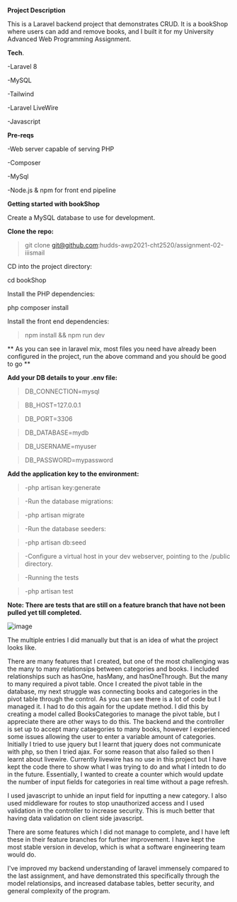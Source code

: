 **Project Description**

This is a Laravel backend project that demonstrates CRUD. It is a bookShop where users can add and remove books, and I built it for my University Advanced Web Programming Assignment. 


**Tech**.

-Laravel 8

-MySQL

-Tailwind

-Laravel LiveWire

-Javascript

**Pre-reqs**

-Web server capable of serving PHP

-Composer

-MySql

-Node.js & npm for front end pipeline

**Getting started with bookShop**

Create a MySQL database to use for development.

**Clone the repo:**

>git clone git@github.com:hudds-awp2021-cht2520/assignment-02-iiismail

CD into the project directory:

cd bookShop

Install the PHP dependencies:

php composer install

Install the front end dependencies:

>npm install && npm run dev

** As you can see in laravel mix, most files you need have already been configured in the project, run the above command and you should be good to go **



**Add your DB details to your .env file:**


>DB_CONNECTION=mysql

>BB_HOST=127.0.0.1

>DB_PORT=3306

>DB_DATABASE=mydb

>DB_USERNAME=myuser

>DB_PASSWORD=mypassword


**Add the application key to the environment:**
>-php artisan key:generate

>-Run the database migrations:

>-php artisan migrate

>-Run the database seeders:

>-php artisan db:seed

>-Configure a virtual host in your dev webserver, pointing to the /public directory.

>-Running the tests

>-php artisan test

**Note: There are tests that are still on a feature branch that have not been pulled yet till completed.** 

![image](https://user-images.githubusercontent.com/93193288/151268437-c125ef44-6b25-4109-9813-abc027dcd88f.png)

The multiple entries I did manually but that is an idea of what the project looks like. 

There are many features that I created, but one of the most challenging was the many to many relationsips between categories and books. 
I included relationships such as hasOne, hasMany, and hasOneThrough. But the many to many required a pivot table. Once I created the pivot table in the database, my next struggle was connecting books and categories in the pivot table through the control. As you can see there is a lot of code but I managed it. I had to do this again for the update method. I did this by creating a model called BooksCategories to manage the pivot table, but I appreciate there are other ways to do this. The backend and the controller is set up to accept many cataegories to many books, however I experienced some issues allowing the user to enter a variable amount of categories. Initially I tried to use jquery but I learnt that jquery does not communicate with php, so then I tried ajax. For some reason that also failed so then I learnt about livewire. Currently livewire has no use in this project but I have kept the code there to show what I was trying to do and what I intedn to do in the future. Essentially, I wanted to create a counter which would update the number of input fields for categories in real time without a page refresh. 

I used javascript to unhide an input field for inputting a new category. I also used middleware for routes to stop unauthorized access and I used validation in the controller to increase security. This is much better that having data validation on client side javascript. 

There are some features which I did not manage to complete, and I have left these in their feature branches for further improvement. I have kept the most stable version in develop, which is what a software engineering team would do. 

I've improved my backend understanding of laravel immensely compared to the last assignment, and have demonstrated this specifically through the model relationsips, and increased database tables, better security, and general complexity of the program.
